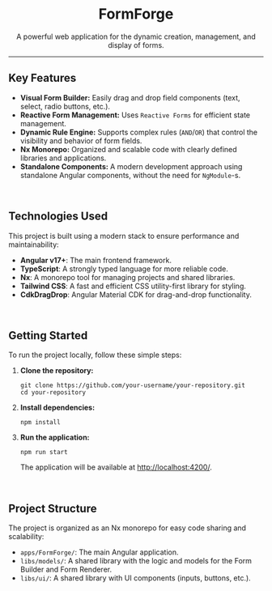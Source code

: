 <h1 align="center">FormForge</h1>
<p align="center">
  A powerful web application for the dynamic creation, management, and display of forms.
</p>

---

<h2 id="features">Key Features</h2>
<ul>
  <li><strong>Visual Form Builder:</strong> Easily drag and drop field components (text, select, radio buttons, etc.).</li>
  <li><strong>Reactive Form Management:</strong> Uses <code>Reactive Forms</code> for efficient state management.</li>
  <li><strong>Dynamic Rule Engine:</strong> Supports complex rules (<code>AND</code>/<code>OR</code>) that control the visibility and behavior of form fields.</li>
  <li><strong>Nx Monorepo:</strong> Organized and scalable code with clearly defined libraries and applications.</li>
  <li><strong>Standalone Components:</strong> A modern development approach using standalone Angular components, without the need for <code>NgModule</code>-s.</li>
</ul>

<br>

<h2 id="technologies">Technologies Used</h2>
<p>This project is built using a modern stack to ensure performance and maintainability:</p>
<ul>
  <li><strong>Angular v17+</strong>: The main frontend framework.</li>
  <li><strong>TypeScript</strong>: A strongly typed language for more reliable code.</li>
  <li><strong>Nx</strong>: A monorepo tool for managing projects and shared libraries.</li>
  <li><strong>Tailwind CSS</strong>: A fast and efficient CSS utility-first library for styling.</li>
  <li><strong>CdkDragDrop</strong>: Angular Material CDK for drag-and-drop functionality.</li>
</ul>

<br>

<h2 id="getting-started">Getting Started</h2>
<p>To run the project locally, follow these simple steps:</p>
<ol>
  <li><strong>Clone the repository:</strong>
    <pre><code>git clone https://github.com/your-username/your-repository.git
cd your-repository</code></pre>
  </li>
  <li><strong>Install dependencies:</strong>
    <pre><code>npm install</code></pre>
  </li>
  <li><strong>Run the application:</strong>
    <pre><code>npm run start</code></pre>
    The application will be available at <a href="http://localhost:4200/">http://localhost:4200/</a>.
  </li>
</ol>

<br>

<h2 id="project-structure">Project Structure</h2>
<p>The project is organized as an Nx monorepo for easy code sharing and scalability:</p>
<ul>
  <li><code>apps/FormForge/</code>: The main Angular application.</li>
  <li><code>libs/models/</code>: A shared library with the logic and models for the Form Builder and Form Renderer.</li>
  <li><code>libs/ui/</code>: A shared library with UI components (inputs, buttons, etc.).</li>
</ul>
